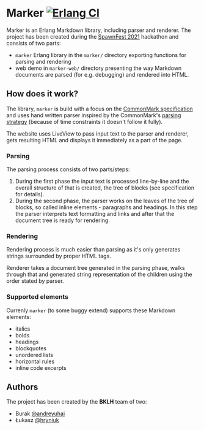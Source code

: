 # Marker [![Erlang CI](https://github.com/spawnfest/marker/actions/workflows/erlang.yml/badge.svg)](https://github.com/spawnfest/marker/actions/workflows/erlang.yml)

Marker is an Erlang Markdown library, including parser and renderer.
The project has been created during the [SpawnFest 2021](https://spawnfest.org/)
hackathon and consists of two parts:

* `marker` Erlang library in the `marker/` directory exporting functions
for parsing and rendering
* web demo in `marker-web/` directory presenting the way Markdown documents
are parsed (for e.g. debugging) and rendered into HTML.

## How does it work?

The library, `marker` is build with a focus on the [CommonMark specification](https://commonmark.org/)
and uses hand written parser inspired by the CommonMark's [parsing strategy](https://spec.commonmark.org/0.30/#appendix-a-parsing-strategy) (because of time constraints it doesn't follow it fully).

The website uses LiveView to pass input text to the parser and renderer,
gets resulting HTML and displays it immediately as a part of the page.

### Parsing

The parsing process consists of two parts/steps:
1. During the first phase the input text is processed line-by-line and the overall
structure of that is created, the tree of blocks (see specification for details).
1. During the second phase, the parser works on the leaves of the tree of blocks,
so called inline elements - paragraphs and headings. In this step the parser
interprets text formatting and links and after that the document tree is ready
for rendering.

### Rendering

Rendering process is much easier than parsing as it's only generates strings
surrounded by proper HTML tags.

Renderer takes a document tree generated in the parsing phase, walks through that
and generated string representation of the children using the order stated
by parser.

### Supported elements

Currenly `marker` (to some buggy extend) supports these Markdown elements:

* italics
* bolds
* headings
* blockquotes
* unordered lists
* horizontal rules
* inline code excerpts

## Authors

The project has been created by the **BKLH** team of two:
* Burak [@andreyuhai](https://github.com/andreyuhai)
* Łukasz [@hryniuk](https://github.com/hryniuk)
